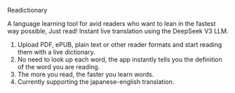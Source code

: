 Readictionary

A language learning tool for avid readers who want to lean in the fastest way possible, Just read!
Instant live translation using the DeepSeek V3 LLM.

1. Upload PDF, ePUB, plain text or other reader formats and start reading them with a live dictionary.
2. No need to look up each word, the app instantly tells you the definition of the word you are reading.
3. The more you read, the faster you learn words.
4. Currently supporting the japanese-english translation.

